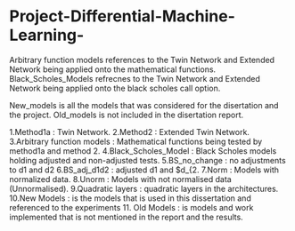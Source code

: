 # Project-Differential-Machine-Learning-

Arbitrary function models references to the Twin Network and Extended Network being applied onto the mathematical functions. 
Black_Scholes_Models refrecnes to the Twin Network and Extended Network being applied onto the black scholes call option. 

New_models is all the models that was considered for the disertation and the project. 
Old_models is not included in the disertation report. 

   1.Method1a : Twin Network. 
   2.Method2 : Extended Twin Network.
   3.Arbitrary function models : Mathematical functions being tested by method1a and method 2. 
   4.Black_Scholes_Model : Black Scholes models holding adjusted and non-adjusted tests. 
   5.BS_no_change : no adjustments to d1 and d2 
   6.BS_adj_d1d2 : adjusted d1 and $d_{2. 
   7.Norm : Models with normalized data. 
   8.Unorm : Models with not normalised data (Unnormalised). 
   9.Quadratic layers : quadratic layers in the architectures. 
   10.New Models : is the models that is used in this dissertation and referenced to the experiments
   11. Old Models : is models and work implemented that is not mentioned in the report and the results. 
   
